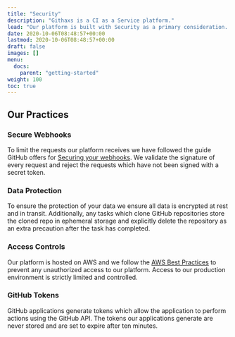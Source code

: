 ```yaml
---
title: "Security"
description: "Githaxs is a CI as a Service platform."
lead: "Our platform is built with Security as a primary consideration. We understand our responsibility to protect against any unauthorized access to our clients GitHub environment or application code."
date: 2020-10-06T08:48:57+00:00
lastmod: 2020-10-06T08:48:57+00:00
draft: false
images: []
menu:
  docs:
    parent: "getting-started"
weight: 100
toc: true
---
```


## Our Practices

### Secure Webhooks

To limit the requests our platform receives we have followed the guide GitHub offers for [Securing your webhooks](https://docs.github.com/en/developers/webhooks-and-events/securing-your-webhooks). We validate the signature of every request and reject the requests which have not been signed with a secret token.

### Data Protection

To ensure the protection of your data we ensure all data is encrypted at rest and in transit. Additionally, any tasks which clone GitHub repositories store the cloned repo in ephemeral storage and explicitly delete the repository as an extra precaution after the task has completed.

### Access Controls

Our platform is hosted on AWS and we follow the [AWS Best Practices](https://docs.aws.amazon.com/IAM/latest/UserGuide/best-practices.html) to prevent any unauthorized access to our platform. Access to our production environment is strictly limited and controlled.

### GitHub Tokens

GitHub applications generate tokens which allow the application to perform actions using the GitHub API. The tokens our applications generate are never stored and are set to expire after ten minutes.
